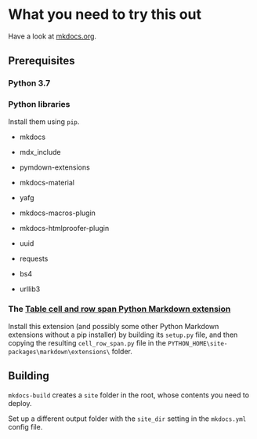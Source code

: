 # What you need to try this out

Have a look at [mkdocs.org](https://www.mkdocs.org/).

## Prerequisites

### Python 3.7

### Python libraries

Install them using `pip`.

* mkdocs

* mdx_include

* pymdown-extensions

* mkdocs-material

* yafg

* mkdocs-macros-plugin

* mkdocs-htmlproofer-plugin

* uuid

* requests

* bs4

* urllib3

### The [**Table cell and row span** Python Markdown extension](https://github.com/Neepawa/cell_row_span)

Install this extension (and possibly some other Python Markdown extensions without a pip installer) by building its `setup.py` file, and then copying the resulting `cell_row_span.py` file in the `PYTHON_HOME\site-packages\markdown\extensions\` folder.

## Building

`mkdocs-build` creates a `site` folder in the root, whose contents you need to deploy.

Set up a different output folder with the `site_dir` setting in the `mkdocs.yml` config file.
